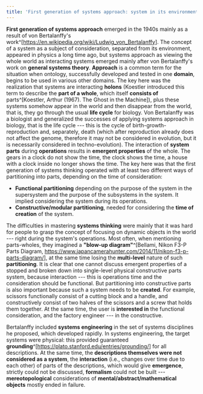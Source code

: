 ```yaml
---
title: 'First generation of systems approach: system in its environment during operations'
---
```


**First generation of systems approach** emerged in the 1940s mainly as a result of von Bertalanffy's work^[<https://en.wikipedia.org/wiki/Ludwig_von_Bertalanffy>]. The concept of a system as a subject of consideration, separated from its environment, appeared in physics a long time ago, but systems approach as viewing the whole world as interacting systems emerged mainly after von Bertalanffy's work on **general systems theory**. **Approach** is a common term for the situation when ontology, successfully developed and tested in one **domain**, begins to be used in various other domains. The key here was the realization that systems are interacting **holons** (Koestler introduced this term to describe the **part of a whole**, which itself **consists of** parts^[Koestler, Arthur (1967). The Ghost in the Machine]), plus these systems somehow appear in the world and then disappear from the world, that is, they go through the usual **life cycle** for biology. Von Bertalanffy was a biologist and generalized the successes of applying systems approach in biology, that is the life cycle --- this is the cycle of birth-growth-reproduction and, separately, death (which after reproduction already does not affect the genome, therefore it may not be considered in evolution, but it is necessarily considered in techno-evolution). The interaction of **system parts** during **operations** results in **emergent properties** of the whole. The gears in a clock do not show the time, the clock shows the time, a house with a clock inside no longer shows the time. The key here was that the first generation of systems thinking operated with at least two different ways of partitioning into parts, depending on the time of consideration:

-   **Functional partitioning** depending on the purpose of the system in the supersystem and the purpose of the subsystems in the system. It implied considering the system during its operations.
-   **Constructive/modular partitioning**, needed for considering the **time of creation** of the system.

The difficulties in mastering **systems thinking** were mainly that it was hard for people to grasp the concept of focusing on dynamic objects in the world --- right during the system's operations. Most often, when mentioning parts-wholes, they imagined a **"blow-up diagram"**^[Bellami, Nikon F3-P Parts Diagram, <https://www.japancamerahunter.com/2014/11/nikon-f3-p-parts-diagram/>], at the same time losing the **multi-level** nature of such **partitioning**. It is clear that one cannot discuss emergent properties of a stopped and broken down into single-level physical constructive parts system, because interaction --- this is operations time and the consideration should be functional. But partitioning into constructive parts is also important because such a system needs to be **created**. For example, scissors functionally consist of a cutting block and a handle, and constructively consist of two halves of the scissors and a screw that holds them together. At the same time, the user is **interested in** the functional consideration, and the factory engineer --- in the constructive.

Bertalanffy included **systems engineering** in the set of systems disciplines he proposed, which developed rapidly. In systems engineering, the target systems were physical: this provided guaranteed **grounding**^[<https://plato.stanford.edu/entries/grounding/>] for all descriptions. At the same time, the **descriptions themselves were not considered as a system**, the **interaction** (i.e., changes over time due to each other) of parts of the descriptions, which would give **emergence**, strictly could not be discussed, **formalism** could not be built --- **mereotopological** considerations of **mental/abstract/mathematical objects** mostly ended in failure.